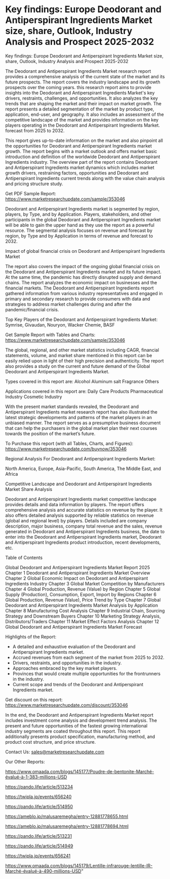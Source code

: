 # Key findings: Europe Deodorant and Antiperspirant Ingredients Market size, share, Outlook, Industry Analysis and Prospect 2025-2032
Key findings: Europe Deodorant and Antiperspirant Ingredients Market size, share, Outlook, Industry Analysis and Prospect 2025-2032

The Deodorant and Antiperspirant Ingredients Market research report provides a comprehensive analysis of the current state of the market and its future prospects. The report covers the industry landscape and its growth prospects over the coming years. this research report aims to provide insights into the Deodorant and Antiperspirant Ingredients Market's key drivers, restraints, challenges, and opportunities. It also analyzes the key trends that are shaping the market and their impact on market growth. The report presents a detailed segmentation of the market by product type, application, end-user, and geography. It also includes an assessment of the competitive landscape of the market and provides information on the key players operating in the Deodorant and Antiperspirant Ingredients Market. forecast from 2025 to 2032.

This report gives up-to-date information on the market and also pinpoint all the opportunities for Deodorant and Antiperspirant Ingredients market growth. The report begins with a market outlook and offers market basic introduction and definition of the worldwide Deodorant and Antiperspirant Ingredients industry. The overview part of the report contains Deodorant and Antiperspirant Ingredients market dynamics which includes market growth drivers, restraining factors, opportunities and Deodorant and Antiperspirant Ingredients current trends along with the value chain analysis and pricing structure study.

Get PDF Sample Report: https://www.marketresearchupdate.com/sample/353046

Deodorant and Antiperspirant Ingredients market is segmented by region, players, by Type, and by Application. Players, stakeholders, and other participants in the global Deodorant and Antiperspirant Ingredients market will be able to gain the upper hand as they use the report as a powerful resource. The segmental analysis focuses on revenue and forecast by region, by Type and by Application in terms of revenue and forecast to 2032.

Impact of global financial crisis on Deodorant and Antiperspirant Ingredients Market

The report also covers the impact of the ongoing global financial crisis on the Deodorant and Antiperspirant Ingredients market and its future impact. At the same time, the pandemic has directly disrupted supply and demand chains. The report analyzes the economic impact on businesses and the financial markets. The Deodorant and Antiperspirant Ingredients report gathered information from various industry representatives and engaged in primary and secondary research to provide consumers with data and strategies to address market challenges during and after the pandemic/financial crisis.

Top Key Players of the Deodorant and Antiperspirant Ingredients Market:
Symrise, Givaudan, Nouryon, Wacker Chemie, BASF


Get Sample Report with Tables and Charts: https://www.marketresearchupdate.com/sample/353046

The global, regional, and other market statistics including CAGR, financial statements, volume, and market share mentioned in this report can be easily relied upon in light of their high precision and authenticity. The report also provides a study on the current and future demand of the Global Deodorant and Antiperspirant Ingredients Market.

Types covered in this report are:
Alcohol
Aluminum salt
Fragrance
Others


Applications covered in this report are:
Daily Care Products
Pharmaceutical Industry
Cosmetic Industry


With the present market standards revealed, the Deodorant and Antiperspirant Ingredients market research report has also illustrated the latest strategic developments and patterns of the market players in an unbiased manner. The report serves as a presumptive business document that can help the purchasers in the global market plan their next courses towards the position of the market’s future.

To Purchase this report (with all Tables, Charts, and Figures): https://www.marketresearchupdate.com/buynow/353046

Regional Analysis For Deodorant and Antiperspirant Ingredients Market:

North America, Europe, Asia-Pacific, South America, The Middle East, and Africa

Competitive Landscape and Deodorant and Antiperspirant Ingredients Market Share Analysis

Deodorant and Antiperspirant Ingredients market competitive landscape provides details and data information by players. The report offers comprehensive analysis and accurate statistics on revenue by the player. It also offers detailed analysis supported by reliable statistics on revenue (global and regional level) by players. Details included are company description, major business, company total revenue and the sales, revenue generated in Deodorant and Antiperspirant Ingredients business, the date to enter into the Deodorant and Antiperspirant Ingredients market, Deodorant and Antiperspirant Ingredients product introduction, recent developments, etc.

Table of Contents

Global Deodorant and Antiperspirant Ingredients Market Report 2025
Chapter 1 Deodorant and Antiperspirant Ingredients Market Overview
Chapter 2 Global Economic Impact on Deodorant and Antiperspirant Ingredients Industry
Chapter 3 Global Market Competition by Manufacturers
Chapter 4 Global Production, Revenue (Value) by Region
Chapter 5 Global Supply (Production), Consumption, Export, Import by Regions
Chapter 6 Global Production, Revenue (Value), Price Trend by Type
Chapter 7 Global Deodorant and Antiperspirant Ingredients Market Analysis by Application
Chapter 8 Manufacturing Cost Analysis
Chapter 9 Industrial Chain, Sourcing Strategy and Downstream Buyers
Chapter 10 Marketing Strategy Analysis, Distributors/Traders
Chapter 11 Market Effect Factors Analysis
Chapter 12 Global Deodorant and Antiperspirant Ingredients Market Forecast

Highlights of the Report:

- A detailed and exhaustive evaluation of the Deodorant and Antiperspirant Ingredients market.
- Accrued revenues from each segment of the market from 2025 to 2032.
- Drivers, restraints, and opportunities in the industry.
- Approaches embraced by the key market players.
- Provinces that would create multiple opportunities for the frontrunners in the industry.
- Current scope and trends of the Deodorant and Antiperspirant Ingredients market.

Get discount on this report: https://www.marketresearchupdate.com/discount/353046

In the end, the Deodorant and Antiperspirant Ingredients Market report includes investment come analysis and development trend analysis. The present and future opportunities of the fastest growing international industry segments are coated throughout this report. This report additionally presents product specification, manufacturing method, and product cost structure, and price structure.

Contact Us:
sales@marketresearchupdate.com

Our Other Reports:

https://www.omaada.com/blogs/145177/Poudre-de-bentonite-Marché-évalué-à-1-383-millions-USD

https://pando.life/article/513234

https://twipla.jp/events/656240

https://pando.life/article/514950

https://ameblo.jp/malusaremegha/entry-12881778655.html

https://ameblo.jp/malusaremegha/entry-12881778694.html

https://pando.life/article/513231

https://pando.life/article/514949

https://twipla.jp/events/656241

https://www.omaada.com/blogs/145179/Lentille-infrarouge-lentille-IR-Marché-évalué-à-490-millions-USD"
